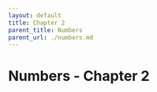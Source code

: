 ```yaml
---
layout: default
title: Chapter 2
parent_title: Numbers
parent_url: ./numbers.md
---
```


# Numbers - Chapter 2
